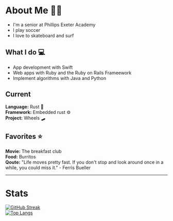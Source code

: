 # About Me 👨‍💻
- I'm a senior at Phillips Exeter Academy 
- I play soccer 
- I love to skateboard and surf 

## What I do 💻
- App development with Swift 
- Web apps with Ruby and the Ruby on Rails Frameework
- Implement algorithms with Java and Python

## Current
**Language:** Rust 🦀 <br />
**Framework:** Embedded rust ⚙️ <br />
**Project:** Wheels 🛹 <br />



## Favorites ⭐
**Movie:** The breakfast club <br />
**Food:** Burritos <br />
**Qoute:** "Life moves pretty fast. If you don't stop and look around once in a while, you could miss it." - Ferris Bueller <br />

----
# Stats 
[![GitHub Streak](https://github-readme-streak-stats.herokuapp.com?user=trevorpiltch&theme=dark&hide_border=false&date_format=M%20j%5B%2C%20Y%5D)](https://git.io/streak-stats) <br />
[![Top Langs](https://github-readme-stats.vercel.app/api/top-langs/?username=trevorpiltch&layout=compact&theme=vision-friendly-dark)](https://github.com/anuraghazra/github-readme-stats)
<!---
trevorpiltch/trevorpiltch is a ✨ special ✨ repository because its `README.md` (this file) appears on your GitHub profile.
You can click the Preview link to take a look at your changes.
--->

